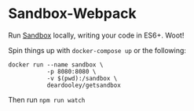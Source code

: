 Sandbox-Webpack
====================

Run [Sandbox](http://www.getsandbox.com) locally, writing your code in ES6+. Woot!

Spin things up with `docker-compose up` or the following: 

```
docker run --name sandbox \
           -p 8080:8080 \
           -v $(pwd):/sandbox \
           deardooley/getsandbox
```

Then run `npm run watch`